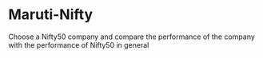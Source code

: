 # Maruti-Nifty
Choose a Nifty50 company and compare the performance of the company with the performance of Nifty50 in general
